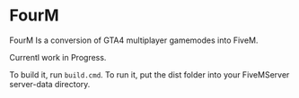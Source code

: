 # FourM

FourM Is a conversion of GTA4 multiplayer gamemodes into FiveM. 

Currentl work in Progress.


To build it, run `build.cmd`. To run it, put the dist folder into your FiveMServer server-data directory.
